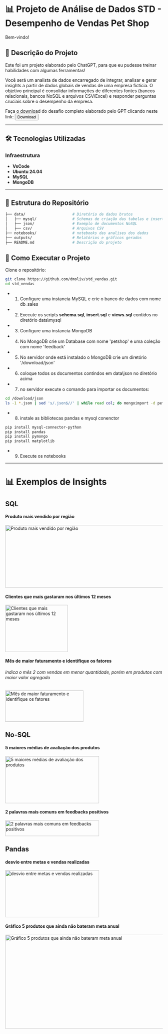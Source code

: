 # 📊 Projeto de Análise de Dados STD - Desempenho de Vendas Pet Shop

Bem-vindo!

## 📝 Descrição do Projeto

Este foi um projeto elaborado pelo ChatGPT, para que eu pudesse treinar habilidades com algumas ferramentas!

Você será um analista de dados encarregado de integrar, analisar e gerar insights a partir de dados globais de vendas de uma empresa fictícia. O objetivo principal é consolidar informações de diferentes fontes (bancos relacionais, bancos NoSQL e arquivos CSV/Excel) e responder perguntas cruciais sobre o desempenho da empresa.

Faça o download do desafio completo elaborado pelo GPT clicando neste link:
<a href='https://www.icloud.com/iclouddrive/05fIS1uRk1LNv2WuaSC1yuVEw#Projeto/'><button>Download</button></a>

---

## 🛠️ Tecnologias Utilizadas

### Infraestrutura
- **VsCode**
- **Ubuntu 24.04**
- **MySQL**
- **MongoDB**

---

## 📁 Estrutura do Repositório

```bash
├── data/                     # Diretório de dados brutos
│   ├── mysql/                # Schemas de criação das tabelas e insert dos dados
│   ├── json/                 # Exemplo de documentos NoSQL
│   ├── csv/                  # Arquivos CSV
├── notebooks/                # notebooks das analises dos dados
├── outputs/                  # Relatórios e gráficos gerados
├── README.md                 # Descrição do projeto
```

## 🚀 Como Executar o Projeto
Clone o repositório:

```bash
git clone https://github.com/dmoliv/std_vendas.git
cd std_vendas
```

- 1. Configure uma instancia MySQL e crie o banco de dados com nome db_sales
- 2. Execute os scripts **schema.sql**, **insert.sql** e **views.sql** contidos no diretório data\mysql
- 3. Configure uma instancia MongoDB 
- 4. No MongoDB crie um Database com nome 'petshop' e uma coleção com nome 'feedback'
- 5. No servidor onde está instalado o MongoDB crie um diretório '/download/json'
- 6. coloque todos os documentos contindos em data\json no diretório acima
- 7. no servidor execute o comando para importar os documentos:
```bash
cd /download/json
ls -1 *.json | sed 's/.json$//' | while read col; do mongoimport -d petshop -c feedback < $col.json; done
```
- 8. instale as bibliotecas pandas e mysql conenctor
```bash
pip install mysql-connector-python
pip install pandas
pip install pymongo
pip install matplotlib
```
- 9. Execute os notebooks

---

# 📊 Exemplos de Insights

## SQL

#### Produto mais vendido por região
<img src="https://i.ibb.co/xJkfWGR/vendas-por-regiao.png" width="600" height="200" alt="Produto mais vendido por região">


#### Clientes que mais gastaram nos últimos 12 meses
<img src="https://i.ibb.co/3spbktg/vendas-por-clientes.png" width="200" height="150" alt="Clientes que mais gastaram nos últimos 12 meses">

#### Mês de maior faturamento e identifique os fatores
###### indica o mês 2 com vendas em menor quantidade, porém em produtos com maior valor agregado
<img src="https://i.ibb.co/dJjv3BD/venda-maior-periodo.png" width="250" height="100" alt="Mês de maior faturamento e identifique os fatores">


## No-SQL

#### 5 maiores médias de avaliação dos produtos
<img src="https://i.ibb.co/5GGBKnW/5-maiores-medias-feedback.png" width="300" height="150" alt="5 maiores médias de avaliação dos produtos">

#### 2 palavras mais comuns em feedbacks positivos
<img src="https://i.ibb.co/G5DBdg5/palavras-comuns.png" width="300" height="50" alt="2 palavras mais comuns em feedbacks positivos">


## Pandas

#### desvio entre metas e vendas realizadas
<img src="https://i.ibb.co/XS1dwZr/desvio.png" width="300" height="150" alt="desvio entre metas e vendas realizadas">

#### Gráfico 5 produtos que ainda não bateram meta anual
<img src="https://i.ibb.co/P9bj6Ww/output.png" width="600" height="300" alt="Gráfico 5 produtos que ainda não bateram meta anual">

